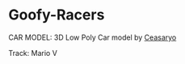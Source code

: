 # Goofy-Racers





CAR MODEL: 3D Low Poly Car model by [Ceasaryo](https://www.turbosquid.com/3d-models/3d-low-poly-car-model-1933572)

Track: Mario V